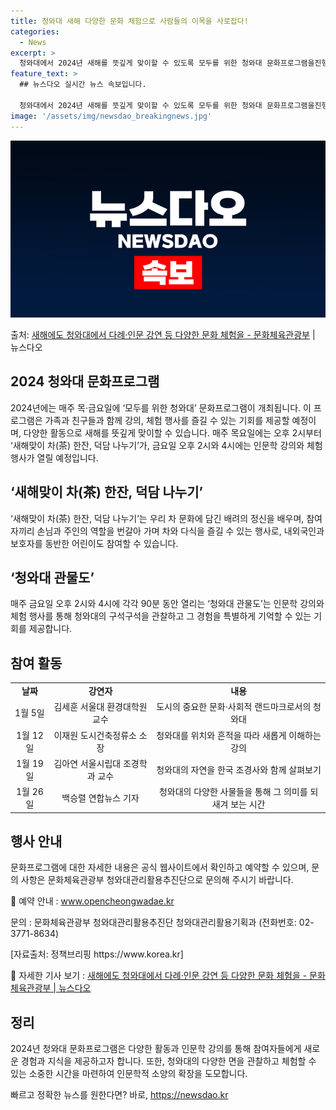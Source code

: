 ```yaml
---
title: 청와대 새해 다양한 문화 체험으로 사람들의 이목을 사로잡다!
categories:
  - News
excerpt: >
  청와대에서 2024년 새해를 뜻깊게 맞이할 수 있도록 모두를 위한 청와대 문화프로그램을진행한다. 문화체육관광…
feature_text: >
  ## 뉴스다오 실시간 뉴스 속보입니다.

  청와대에서 2024년 새해를 뜻깊게 맞이할 수 있도록 모두를 위한 청와대 문화프로그램을진행한다. 문화체육관광…
image: '/assets/img/newsdao_breakingnews.jpg'
---
```


![뉴스다오 속보](/assets/img/newsdao_breakingnews.jpg)

<p>출처: <a href="https://newsdao.kr/2909" rel="dofollow">새해에도 청와대에서 다례·인문 강연 등 다양한 문화 체험을 - 문화체육관광부</a> | 뉴스다오</p>

<h2 data-ke-size="size26">2024 청와대 문화프로그램</h2>
<p data-ke-size="size16">2024년에는 매주 목·금요일에 ‘모두를 위한 청와대’ 문화프로그램이 개최됩니다. 이 프로그램은 가족과 친구들과 함께 강의, 체험 행사를 즐길 수 있는 기회를 제공할 예정이며, 다양한 활동으로 새해를 뜻깊게 맞이할 수 있습니다. 매주 목요일에는 오후 2시부터 ‘새해맞이 차(茶) 한잔, 덕담 나누기’가, 금요일 오후 2시와 4시에는 인문학 강의와 체험 행사가 열릴 예정입니다.</p>

<h2 data-ke-size="size26">‘새해맞이 차(茶) 한잔, 덕담 나누기’</h2>
<p data-ke-size="size16">‘새해맞이 차(茶) 한잔, 덕담 나누기’는 우리 차 문화에 담긴 배려의 정신을 배우며, 참여자끼리 손님과 주인의 역할을 번갈아 가며 차와 다식을 즐길 수 있는 행사로, 내외국인과 보호자를 동반한 어린이도 참여할 수 있습니다.</p>

<h2 data-ke-size="size26">‘청와대 관물도’</h2>
<p data-ke-size="size16">매주 금요일 오후 2시와 4시에 각각 90분 동안 열리는 ‘청와대 관물도’는 인문학 강의와 체험 행사를 통해 청와대의 구석구석을 관찰하고 그 경험을 특별하게 기억할 수 있는 기회를 제공합니다.</p>

<h2 data-ke-size="size26">참여 활동</h2>
<table>
<tbody>
<tr>
<td style="text-align: center; height: 17px;"><b>날짜</b></td>
<td style="text-align: center; height: 17px;"><b>강연자</b></td>
<td style="text-align: center; height: 17px;"><b>내용</b></td>
</tr>
<tr>
<td style="text-align: center; height: 17px;">1월 5일</td>
<td style="text-align: center; height: 17px;">김세훈 서울대 환경대학원 교수</td>
<td style="text-align: center; height: 17px;">도시의 중요한 문화·사회적 랜드마크로서의 청와대</td>
</tr>
<tr>
<td style="text-align: center; height: 17px;">1월 12일</td>
<td style="text-align: center; height: 17px;">이재원 도시건축정류소 소장</td>
<td style="text-align: center; height: 17px;">청와대를 위치와 흔적을 따라 새롭게 이해하는 강의</td>
</tr>
<tr>
<td style="text-align: center; height: 17px;">1월 19일</td>
<td style="text-align: center; height: 17px;">김아연 서울시립대 조경학과 교수</td>
<td style="text-align: center; height: 17px;">청와대의 자연을 한국 조경사와 함께 살펴보기</td>
</tr>
<tr>
<td style="text-align: center; height: 17px;">1월 26일</td>
<td style="text-align: center; height: 17px;">백승렬 연합뉴스 기자</td>
<td style="text-align: center; height: 17px;">청와대의 다양한 사물들을 통해 그 의미를 되새겨 보는 시간</td>
</tr>
</tbody>
</table>

<h2 data-ke-size="size26">행사 안내</h2>
<p data-ke-size="size16">문화프로그램에 대한 자세한 내용은 공식 웹사이트에서 확인하고 예약할 수 있으며, 문의 사항은 문화체육관광부 청와대관리활용추진단으로 문의해 주시기 바랍니다.</p>
<p data-ke-size="size16">🔗 예약 안내 : <a href="https://www.opencheongwadae.kr">www.opencheongwadae.kr</a></p>
<p data-ke-size="size16">문의 : 문화체육관광부 청와대관리활용추진단 청와대관리활용기획과 (전화번호: 02-3771-8634)</p>
<p data-ke-size="size16">[자료출처: 정책브리핑 https://www.korea.kr]</p>
<p data-ke-size="size16">🔗 자세한 기사 보기 : <a href="https://newsdao.kr/2909">새해에도 청와대에서 다례·인문 강연 등 다양한 문화 체험을 - 문화체육관광부 | 뉴스다오</a></p>
<h2 data-ke-size="size26">정리</h2>
<p data-ke-size="size16">2024년 청와대 문화프로그램은 다양한 활동과 인문학 강의를 통해 참여자들에게 새로운 경험과 지식을 제공하고자 합니다. 또한, 청와대의 다양한 면을 관찰하고 체험할 수 있는 소중한 시간을 마련하여 인문학적 소양의 확장을 도모합니다.</p> 

빠르고 정확한 뉴스를 원한다면? 바로, <a href="https://newsdao.kr" rel="dofollow">https://newsdao.kr</a>


    
